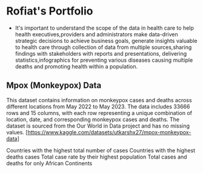 # Rofiat's Portfolio

* It's important to understand the scope of the data in health care to help health executives,providers and administrators make data-driven strategic decisions to achieve business goals, generate insights valuable to health care  through collection of data from multiple sources,sharing  findings with stakeholders with reports and presentations, delivering statistics,infographics for preventing various diseases causing multiple deaths and promoting health within a population.

## Mpox (Monkeypox) Data
This dataset contains information on monkeypox cases and deaths across different locations from May 2022 to May 2023. The data includes 33666 rows and 15 columns, with each row representing a unique combination of location, date, and corresponding monkeypox cases and deaths. The dataset is sourced from the Our World in Data project and has no missing values.
[https://www.kaggle.com/datasets/utkarshx27/mpox-monkeypox-data]

Countries with the highest total number of cases
Countries with the highest deaths cases
Total case rate by their highest population
Total cases and deaths for only African Continents

